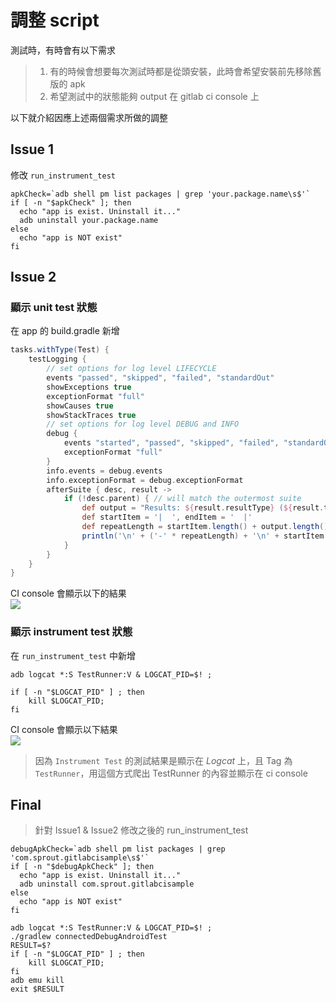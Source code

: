 # 調整 script
測試時，有時會有以下需求
> 1. 有的時候會想要每次測試時都是從頭安裝，此時會希望安裝前先移除舊版的 apk
> 2. 希望測試中的狀態能夠 output 在 gitlab ci console 上

以下就介紹因應上述兩個需求所做的調整

## Issue 1
修改 `run_instrument_test`
``` script
apkCheck=`adb shell pm list packages | grep 'your.package.name\s$'`
if [ -n "$apkCheck" ]; then
  echo "app is exist. Uninstall it..."
  adb uninstall your.package.name
else
  echo "app is NOT exist"
fi
```

## Issue 2

### 顯示 unit test 狀態
在 app 的 build.gradle 新增
``` gradle
tasks.withType(Test) {
    testLogging {
        // set options for log level LIFECYCLE
        events "passed", "skipped", "failed", "standardOut"
        showExceptions true
        exceptionFormat "full"
        showCauses true
        showStackTraces true
        // set options for log level DEBUG and INFO
        debug {
            events "started", "passed", "skipped", "failed", "standardOut", "standardError"
            exceptionFormat "full"
        }
        info.events = debug.events
        info.exceptionFormat = debug.exceptionFormat
        afterSuite { desc, result ->
            if (!desc.parent) { // will match the outermost suite
                def output = "Results: ${result.resultType} (${result.testCount} tests, ${result.successfulTestCount} successes, ${result.failedTestCount} failures, ${result.skippedTestCount} skipped)"
                def startItem = '|  ', endItem = '  |'
                def repeatLength = startItem.length() + output.length() + endItem.length()
                println('\n' + ('-' * repeatLength) + '\n' + startItem + output + endItem + '\n' + ('-' * repeatLength))
            }
        }
    }
}
```

CI console 會顯示以下的結果<br/>
![](https://i.imgur.com/auvOX2i.png)

### 顯示 instrument test 狀態
在 `run_instrument_test` 中新增
``` script
adb logcat *:S TestRunner:V & LOGCAT_PID=$! ;

if [ -n "$LOGCAT_PID" ] ; then
    kill $LOGCAT_PID;
fi
```

CI console 會顯示以下結果<br/>
![](https://i.imgur.com/UxLlKd1.png)

> 因為 `Instrument Test` 的測試結果是顯示在 *Logcat* 上，且 Tag 為 `TestRunner`，用這個方式爬出 TestRunner 的內容並顯示在 ci console

## Final
> 針對 Issue1 & Issue2 修改之後的 run_instrument_test
``` script
debugApkCheck=`adb shell pm list packages | grep 'com.sprout.gitlabcisample\s$'`
if [ -n "$debugApkCheck" ]; then
  echo "app is exist. Uninstall it..."
  adb uninstall com.sprout.gitlabcisample
else
  echo "app is NOT exist"
fi

adb logcat *:S TestRunner:V & LOGCAT_PID=$! ;
./gradlew connectedDebugAndroidTest
RESULT=$?
if [ -n "$LOGCAT_PID" ] ; then
    kill $LOGCAT_PID;
fi
adb emu kill
exit $RESULT
```
